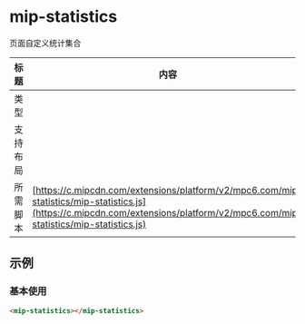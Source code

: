 # mip-statistics

页面自定义统计集合

标题|内容
----|----
类型|
支持布局|
所需脚本| [https://c.mipcdn.com/extensions/platform/v2/mpc6.com/mip-statistics/mip-statistics.js](https://c.mipcdn.com/extensions/platform/v2/mpc6.com/mip-statistics/mip-statistics.js)

## 示例

### 基本使用

```html
<mip-statistics></mip-statistics>
```